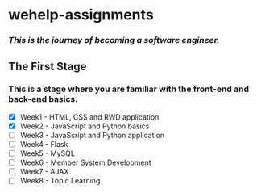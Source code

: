 # wehelp-assignments
### *This is the journey of becoming a software engineer.*


## The First Stage
### **This is a stage where you are familiar with the front-end and back-end basics.**

- [x] Week1 - HTML, CSS and RWD application
- [x] Week2 - JavaScript and Python basics
- [ ] Week3 - JavaScript and Python application
- [ ] Week4 - Flask
- [ ] Week5 - MySQL
- [ ] Week6 - Member System Development
- [ ] Week7 - AJAX
- [ ] Week8 - Topic Learning
